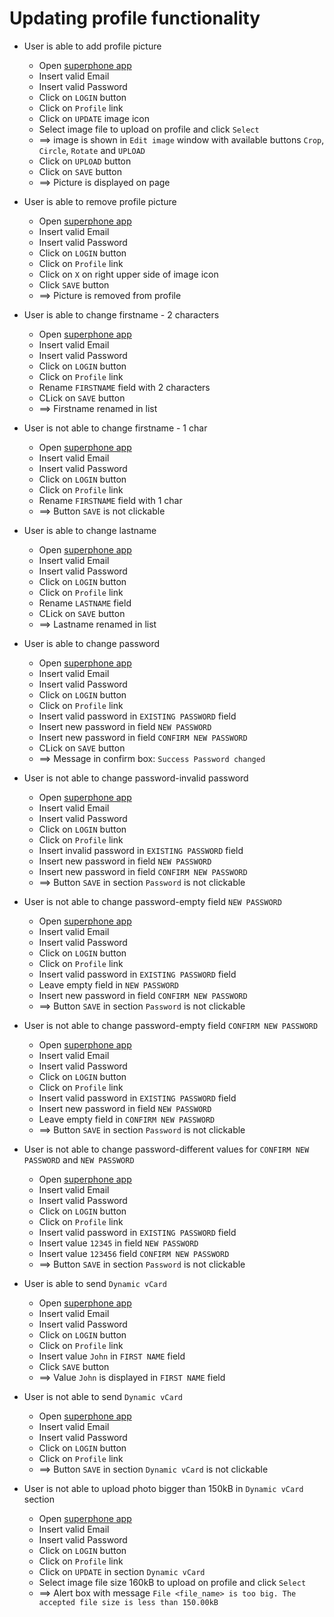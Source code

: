 # Updating profile functionality

* User is able to add profile picture
  * Open [superphone app](https://app.superphone-stage.com/segments)
  * Insert valid Email 
  * Insert valid Password 
  * Click on `LOGIN` button
  * Click on `Profile` link
  * Click on `UPDATE` image icon
  * Select image file to upload on profile and click `Select`
  * ==> image is shown in `Edit image` window with available buttons `Crop`, `Circle`, `Rotate` and `UPLOAD`
  * Click on `UPLOAD` button
  * Click on `SAVE` button
  * ==> Picture is displayed on page

* User is able to remove profile picture
  * Open [superphone app](https://app.superphone-stage.com/segments)
  * Insert valid Email 
  * Insert valid Password 
  * Click on `LOGIN` button
  * Click on `Profile` link
  * Click on `X` on right upper side of image icon
  * Click `SAVE` button
  * ==> Picture is removed from profile

* User is able to change firstname - 2 characters 
  * Open [superphone app](https://app.superphone-stage.com/segments)
  * Insert valid Email 
  * Insert valid Password 
  * Click on `LOGIN` button
  * Click on `Profile` link
  * Rename `FIRSTNAME` field with 2 characters
  * CLick on `SAVE` button
  * ==> Firstname renamed in list

* User is not able to change firstname - 1 char
  * Open [superphone app](https://app.superphone-stage.com/segments)
  * Insert valid Email 
  * Insert valid Password 
  * Click on `LOGIN` button
  * Click on `Profile` link
  * Rename `FIRSTNAME` field with 1 char
  * ==> Button `SAVE` is not clickable

* User is able to change lastname
  * Open [superphone app](https://app.superphone-stage.com/segments)
  * Insert valid Email 
  * Insert valid Password 
  * Click on `LOGIN` button
  * Click on `Profile` link
  * Rename `LASTNAME` field 
  * CLick on `SAVE` button
  * ==> Lastname renamed in list

* User is able to change password
  * Open [superphone app](https://app.superphone-stage.com/segments)
  * Insert valid Email 
  * Insert valid Password 
  * Click on `LOGIN` button
  * Click on `Profile` link
  * Insert valid password in `EXISTING PASSWORD` field
  * Insert new password in field `NEW PASSWORD`
  * Insert new password in field `CONFIRM NEW PASSWORD`
  * CLick on `SAVE` button
  * ==> Message in confirm box: `Success Password changed`

* User is not able to change password-invalid password
  * Open [superphone app](https://app.superphone-stage.com/segments)
  * Insert valid Email 
  * Insert valid Password 
  * Click on `LOGIN` button
  * Click on `Profile` link
  * Insert invalid password in `EXISTING PASSWORD` field
  * Insert new password in field `NEW PASSWORD`
  * Insert new password in field `CONFIRM NEW PASSWORD`
  * ==> Button `SAVE`  in section `Password` is not clickable

* User is not able to change password-empty field `NEW PASSWORD`
  * Open [superphone app](https://app.superphone-stage.com/segments)
  * Insert valid Email 
  * Insert valid Password 
  * Click on `LOGIN` button
  * Click on `Profile` link
  * Insert valid password in `EXISTING PASSWORD` field
  * Leave empty field in `NEW PASSWORD`
  * Insert new password in field `CONFIRM NEW PASSWORD`
  * ==> Button `SAVE` in section `Password` is not clickable

* User is not able to change password-empty field `CONFIRM NEW PASSWORD`
  * Open [superphone app](https://app.superphone-stage.com/segments)
  * Insert valid Email 
  * Insert valid Password 
  * Click on `LOGIN` button
  * Click on `Profile` link
  * Insert valid password in `EXISTING PASSWORD` field
  * Insert new password in field `NEW PASSWORD`
  * Leave empty field in `CONFIRM NEW PASSWORD`
  * ==> Button `SAVE` in section `Password` is not clickable

* User is not able to change password-different values for `CONFIRM NEW PASSWORD` and `NEW PASSWORD`
  * Open [superphone app](https://app.superphone-stage.com/segments)
  * Insert valid Email 
  * Insert valid Password 
  * Click on `LOGIN` button
  * Click on `Profile` link
  * Insert valid password in `EXISTING PASSWORD` field
  * Insert value `12345` in field `NEW PASSWORD`
  * Insert value `123456` field `CONFIRM NEW PASSWORD`
  * ==> Button `SAVE` in section `Password` is not clickable

* User is able to send `Dynamic vCard`
  * Open [superphone app](https://app.superphone-stage.com/segments)
  * Insert valid Email 
  * Insert valid Password 
  * Click on `LOGIN` button
  * Click on `Profile` link
  * Insert value `John` in `FIRST NAME` field
  * Click `SAVE` button
  * ==> Value `John` is displayed in `FIRST NAME` field

* User is not able to send `Dynamic vCard`
  * Open [superphone app](https://app.superphone-stage.com/segments)
  * Insert valid Email 
  * Insert valid Password 
  * Click on `LOGIN` button
  * Click on `Profile` link
  * ==> Button `SAVE` in section `Dynamic vCard` is not clickable

* User is not able to upload photo bigger than 150kB in `Dynamic vCard` section
  * Open [superphone app](https://app.superphone-stage.com/segments)
  * Insert valid Email 
  * Insert valid Password 
  * Click on `LOGIN` button
  * Click on `Profile` link
  * Click on `UPDATE` in section `Dynamic vCard`
  * Select image file size 160kB to upload on profile and click `Select`
  * ==> Alert box with message `File <file_name> is too big. The accepted file size is less than 150.00kB`